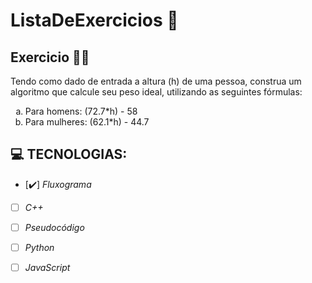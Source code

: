 # ListaDeExercicios 🚀

## Exercicio 👨‍💻
Tendo como dado de entrada a altura (h) de uma pessoa, construa um algoritmo que calcule seu peso ideal, utilizando as seguintes fórmulas:
<ol type="a">
<li>Para homens: (72.7*h) - 58 </li>
<li>Para mulheres: (62.1*h) - 44.7</li>
</ol>

## 💻 TECNOLOGIAS:

- [✔️] _Fluxograma_
- [ ] _C++_
- [ ] _Pseudocódigo_
- [ ] _Python_
- [ ] _JavaScript_


